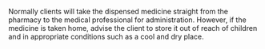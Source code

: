 Normally clients will take the dispensed medicine straight from the pharmacy to the medical professional for administration. However, if the medicine is taken home, advise the client to store it out of reach of children and in appropriate conditions such as a cool and dry place.
